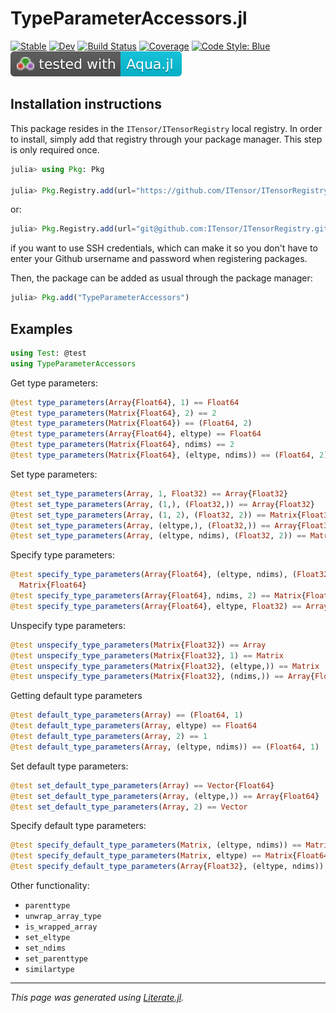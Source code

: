 # TypeParameterAccessors.jl

[![Stable](https://img.shields.io/badge/docs-stable-blue.svg)](https://ITensor.github.io/TypeParameterAccessors.jl/stable/)
[![Dev](https://img.shields.io/badge/docs-dev-blue.svg)](https://ITensor.github.io/TypeParameterAccessors.jl/dev/)
[![Build Status](https://github.com/ITensor/TypeParameterAccessors.jl/actions/workflows/Tests.yml/badge.svg?branch=main)](https://github.com/ITensor/TypeParameterAccessors.jl/actions/workflows/Tests.yml?query=branch%3Amain)
[![Coverage](https://codecov.io/gh/ITensor/TypeParameterAccessors.jl/branch/main/graph/badge.svg)](https://codecov.io/gh/ITensor/TypeParameterAccessors.jl)
[![Code Style: Blue](https://img.shields.io/badge/code%20style-blue-4495d1.svg)](https://github.com/invenia/BlueStyle)
[![Aqua](https://raw.githubusercontent.com/JuliaTesting/Aqua.jl/master/badge.svg)](https://github.com/JuliaTesting/Aqua.jl)

## Installation instructions

This package resides in the `ITensor/ITensorRegistry` local registry.
In order to install, simply add that registry through your package manager.
This step is only required once.
```julia
julia> using Pkg: Pkg

julia> Pkg.Registry.add(url="https://github.com/ITensor/ITensorRegistry")
```
or:
```julia
julia> Pkg.Registry.add(url="git@github.com:ITensor/ITensorRegistry.git")
```
if you want to use SSH credentials, which can make it so you don't have to enter your Github ursername and password when registering packages.

Then, the package can be added as usual through the package manager:

```julia
julia> Pkg.add("TypeParameterAccessors")
```

## Examples

````julia
using Test: @test
using TypeParameterAccessors
````

Get type parameters:

````julia
@test type_parameters(Array{Float64}, 1) == Float64
@test type_parameters(Matrix{Float64}, 2) == 2
@test type_parameters(Matrix{Float64}) == (Float64, 2)
@test type_parameters(Array{Float64}, eltype) == Float64
@test type_parameters(Matrix{Float64}, ndims) == 2
@test type_parameters(Matrix{Float64}, (eltype, ndims)) == (Float64, 2)
````

Set type parameters:

````julia
@test set_type_parameters(Array, 1, Float32) == Array{Float32}
@test set_type_parameters(Array, (1,), (Float32,)) == Array{Float32}
@test set_type_parameters(Array, (1, 2), (Float32, 2)) == Matrix{Float32}
@test set_type_parameters(Array, (eltype,), (Float32,)) == Array{Float32}
@test set_type_parameters(Array, (eltype, ndims), (Float32, 2)) == Matrix{Float32}
````

Specify type parameters:

````julia
@test specify_type_parameters(Array{Float64}, (eltype, ndims), (Float32, 2)) ==
  Matrix{Float64}
@test specify_type_parameters(Array{Float64}, ndims, 2) == Matrix{Float64}
@test specify_type_parameters(Array{Float64}, eltype, Float32) == Array{Float64}
````

Unspecify type parameters:

````julia
@test unspecify_type_parameters(Matrix{Float32}) == Array
@test unspecify_type_parameters(Matrix{Float32}, 1) == Matrix
@test unspecify_type_parameters(Matrix{Float32}, (eltype,)) == Matrix
@test unspecify_type_parameters(Matrix{Float32}, (ndims,)) == Array{Float32}
````

Getting default type parameters

````julia
@test default_type_parameters(Array) == (Float64, 1)
@test default_type_parameters(Array, eltype) == Float64
@test default_type_parameters(Array, 2) == 1
@test default_type_parameters(Array, (eltype, ndims)) == (Float64, 1)
````

Set default type parameters:

````julia
@test set_default_type_parameters(Array) == Vector{Float64}
@test set_default_type_parameters(Array, (eltype,)) == Array{Float64}
@test set_default_type_parameters(Array, 2) == Vector
````

Specify default type parameters:

````julia
@test specify_default_type_parameters(Matrix, (eltype, ndims)) == Matrix{Float64}
@test specify_default_type_parameters(Matrix, eltype) == Matrix{Float64}
@test specify_default_type_parameters(Array{Float32}, (eltype, ndims)) == Vector{Float32}
````

Other functionality:

- `parenttype`
- `unwrap_array_type`
- `is_wrapped_array`
- `set_eltype`
- `set_ndims`
- `set_parenttype`
- `similartype`

---

*This page was generated using [Literate.jl](https://github.com/fredrikekre/Literate.jl).*

